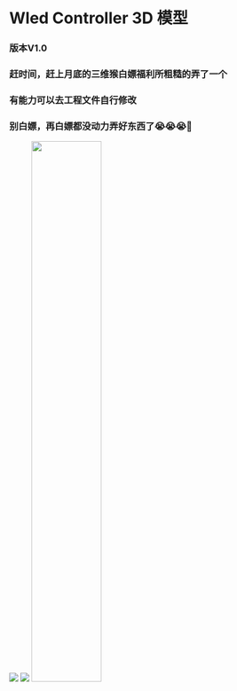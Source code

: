 # Wled Controller 3D 模型

### 版本V1.0

### 赶时间，赶上月底的三维猴白嫖福利所粗糙的弄了一个

### 有能力可以去工程文件自行修改

### 别白嫖，再白嫖都没动力弄好东西了😭😭😭🥹


![](https://dsm.yeely.top:3/images/2023/01/03/202301031910065.png)
![](https://dsm.yeely.top:3/images/2023/01/03/202301031911260.png)
<img src="./img/2.jpg" width="50%">
